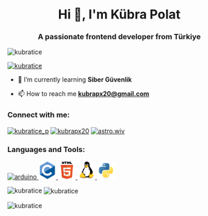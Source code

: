 <h1 align="center">Hi 👋, I'm Kübra Polat</h1>
<h3 align="center">A passionate frontend developer from Türkiye</h3>

<p align="left"> <img src="https://komarev.com/ghpvc/?username=kubratice&label=Profile%20views&color=0e75b6&style=flat" alt="kubratice" /> </p>

<p align="left"> <a href="https://github.com/ryo-ma/github-profile-trophy"><img src="https://github-profile-trophy.vercel.app/?username=kubratice" alt="kubratice" /></a> </p>

- 🌱 I’m currently learning **Siber Güvenlik**

- 📫 How to reach me **kubrapx20@gmail.com**

<h3 align="left">Connect with me:</h3>
<p align="left">
<a href="https://instagram.com/kubratice_p" target="blank"><img align="center" src="https://raw.githubusercontent.com/rahuldkjain/github-profile-readme-generator/master/src/images/icons/Social/instagram.svg" alt="kubratice_p" height="30" width="40" /></a>
<a href="https://www.hackerrank.com/kubrapx20" target="blank"><img align="center" src="https://raw.githubusercontent.com/rahuldkjain/github-profile-readme-generator/master/src/images/icons/Social/hackerrank.svg" alt="kubrapx20" height="30" width="40" /></a>
<a href="https://discord.gg/astro.wiv" target="blank"><img align="center" src="https://raw.githubusercontent.com/rahuldkjain/github-profile-readme-generator/master/src/images/icons/Social/discord.svg" alt="astro.wiv" height="30" width="40" /></a>
</p>

<h3 align="left">Languages and Tools:</h3>
<p align="left"> <a href="https://www.arduino.cc/" target="_blank" rel="noreferrer"> <img src="https://cdn.worldvectorlogo.com/logos/arduino-1.svg" alt="arduino" width="40" height="40"/> </a> <a href="https://www.cprogramming.com/" target="_blank" rel="noreferrer"> <img src="https://raw.githubusercontent.com/devicons/devicon/master/icons/c/c-original.svg" alt="c" width="40" height="40"/> </a> <a href="https://www.w3.org/html/" target="_blank" rel="noreferrer"> <img src="https://raw.githubusercontent.com/devicons/devicon/master/icons/html5/html5-original-wordmark.svg" alt="html5" width="40" height="40"/> </a> <a href="https://www.linux.org/" target="_blank" rel="noreferrer"> <img src="https://raw.githubusercontent.com/devicons/devicon/master/icons/linux/linux-original.svg" alt="linux" width="40" height="40"/> </a> <a href="https://www.python.org" target="_blank" rel="noreferrer"> <img src="https://raw.githubusercontent.com/devicons/devicon/master/icons/python/python-original.svg" alt="python" width="40" height="40"/> </a> </p>

<p><img align="left" src="https://github-readme-stats.vercel.app/api/top-langs?username=kubratice&show_icons=true&locale=en&layout=compact" alt="kubratice" /></p>

<p>&nbsp;<img align="center" src="https://github-readme-stats.vercel.app/api?username=kubratice&show_icons=true&locale=en" alt="kubratice" /></p>

<p><img align="center" src="https://github-readme-streak-stats.herokuapp.com/?user=kubratice&" alt="kubratice" /></p>


